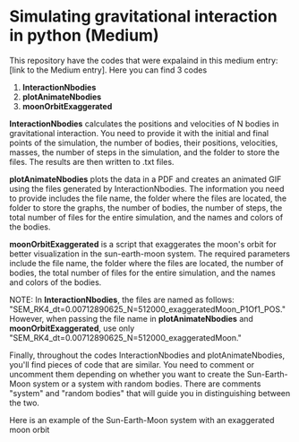 
# Simulating gravitational interaction in python (Medium)

This repository have the codes that were expalaind in this medium entry: [link to the Medium entry]. Here you can find 3 codes

1. **InteractionNbodies**
2. **plotAnimateNbodies**
3. **moonOrbitExaggerated**

**InteractionNbodies** calculates the positions and velocities of N bodies in gravitational interaction. You need to provide it with the initial and final points of the simulation, the number of bodies, their positions, velocities, masses, the number of steps in the simulation, and the folder to store the files. The results are then written to .txt files.

**plotAnimateNbodies** plots the data in a PDF and creates an animated GIF using the files generated by InteractionNbodies. The information you need to provide includes the file name, the folder where the files are located, the folder to store the graphs, the number of bodies, the number of steps, the total number of files for the entire simulation, and the names and colors of the bodies.

**moonOrbitExaggerated** is a script that exaggerates the moon's orbit for better visualization in the sun-earth-moon system. The required parameters include the file name, the folder where the files are located, the number of bodies, the total number of files for the entire simulation, and the names and colors of the bodies.

NOTE: In **InteractionNbodies**, the files are named as follows: "SEM_RK4_dt=0.00712890625_N=512000_exaggeratedMoon_P1Of1_POS." However, when passing the file name in **plotAnimateNbodies** and **moonOrbitExaggerated**, use only "SEM_RK4_dt=0.00712890625_N=512000_exaggeratedMoon."

Finally, throughout the codes InteractionNbodies and plotAnimateNbodies, you'll find pieces of code that are similar. You need to comment or uncomment them depending on whether you want to create the Sun-Earth-Moon system or a system with random bodies. There are comments "system" and "random bodies" that will guide you in distinguishing between the two.

Here is an example of the Sun-Earth-Moon system with an exaggerated moon orbit

